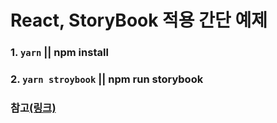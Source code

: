 # React, StoryBook 적용 간단 예제

### 1. `yarn` || npm install

### 2. `yarn stroybook` || npm run storybook

### 참고[(링크)](https://velog.io/@velopert/series/storybook-typescript-design-system)
